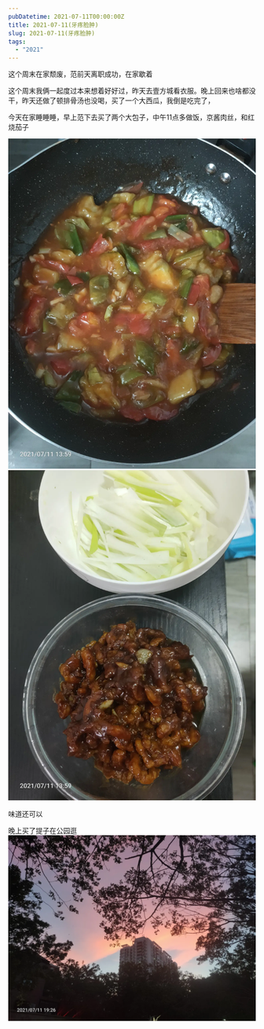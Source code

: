 ```yaml
---
pubDatetime: 2021-07-11T00:00:00Z
title: 2021-07-11(牙疼脸肿)
slug: 2021-07-11(牙疼脸肿)
tags:
  - "2021"
---
```


这个周末在家颓废，范前天离职成功，在家歇着

这个周末我俩一起度过本来想着好好过，昨天去壹方城看衣服。晚上回来也啥都没干，昨天还做了顿排骨汤也没喝，买了一个大西瓜，我倒是吃完了，

今天在家睡睡睡，早上范下去买了两个大包子，中午11点多做饭，京酱肉丝，和红烧茄子

![](../../img/6904315-808663c146dc9c9e.jpg)
![](../../img/6904315-beb5381a4f382290.jpg)

味道还可以

晚上买了提子在公园逛
![](../../img/6904315-f2c2e7fb1f541227.jpg)
